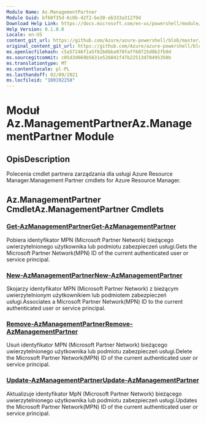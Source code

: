 ```yaml
---
Module Name: Az.ManagementPartner
Module Guid: bf60f35d-6c0b-42f2-be30-eb333a31279d
Download Help Link: https://docs.microsoft.com/en-us/powershell/module/az.managementpartner
Help Version: 0.1.0.0
Locale: en-US
content_git_url: https://github.com/Azure/azure-powershell/blob/master/src/ManagementPartner/ManagementPartner/help/Az.ManagementPartner.md
original_content_git_url: https://github.com/Azure/azure-powershell/blob/master/src/ManagementPartner/ManagementPartner/help/Az.ManagementPartner.md
ms.openlocfilehash: c5a57246f1a5f82b8bba970faff60725d8b2fb9d
ms.sourcegitcommit: c05d3d669b5631e526841f47b22513d78495350b
ms.translationtype: MT
ms.contentlocale: pl-PL
ms.lasthandoff: 02/09/2021
ms.locfileid: "100192258"
---
```

# <span data-ttu-id="d7f95-101">Moduł Az.ManagementPartner</span><span class="sxs-lookup"><span data-stu-id="d7f95-101">Az.ManagementPartner Module</span></span>
## <span data-ttu-id="d7f95-102">Opis</span><span class="sxs-lookup"><span data-stu-id="d7f95-102">Description</span></span>
<span data-ttu-id="d7f95-103">Polecenia cmdlet partnera zarządzania dla usługi Azure Resource Manager.</span><span class="sxs-lookup"><span data-stu-id="d7f95-103">Management Partner cmdlets for Azure Resource Manager.</span></span>

## <span data-ttu-id="d7f95-104">Az.ManagementPartner Cmdlet</span><span class="sxs-lookup"><span data-stu-id="d7f95-104">Az.ManagementPartner Cmdlets</span></span>
### [<span data-ttu-id="d7f95-105">Get-AzManagementPartner</span><span class="sxs-lookup"><span data-stu-id="d7f95-105">Get-AzManagementPartner</span></span>](Get-AzManagementPartner.md)
<span data-ttu-id="d7f95-106">Pobiera identyfikator MPN (Microsoft Partner Network) bieżącego uwierzytelnionego użytkownika lub podmiotu zabezpieczeń usługi.</span><span class="sxs-lookup"><span data-stu-id="d7f95-106">Gets the Microsoft Partner Network(MPN) ID of the current authenticated user or service principal.</span></span> 

### [<span data-ttu-id="d7f95-107">New-AzManagementPartner</span><span class="sxs-lookup"><span data-stu-id="d7f95-107">New-AzManagementPartner</span></span>](New-AzManagementPartner.md)
<span data-ttu-id="d7f95-108">Skojarzy identyfikator MPN (Microsoft Partner Network) z bieżącym uwierzytelnionym użytkownikiem lub podmiotem zabezpieczeń usługi.</span><span class="sxs-lookup"><span data-stu-id="d7f95-108">Associates a Microsoft Partner Network(MPN) ID to the current authenticated user or service principal.</span></span>

### [<span data-ttu-id="d7f95-109">Remove-AzManagementPartner</span><span class="sxs-lookup"><span data-stu-id="d7f95-109">Remove-AzManagementPartner</span></span>](Remove-AzManagementPartner.md)
<span data-ttu-id="d7f95-110">Usuń identyfikator MPN (Microsoft Partner Network) bieżącego uwierzytelnionego użytkownika lub podmiotu zabezpieczeń usługi.</span><span class="sxs-lookup"><span data-stu-id="d7f95-110">Delete the Microsoft Partner Network(MPN) ID of the current authenticated user or service principal.</span></span>

### [<span data-ttu-id="d7f95-111">Update-AzManagementPartner</span><span class="sxs-lookup"><span data-stu-id="d7f95-111">Update-AzManagementPartner</span></span>](Update-AzManagementPartner.md)
<span data-ttu-id="d7f95-112">Aktualizuje identyfikator MpN (Microsoft Partner Network) bieżącego uwierzytelnionego użytkownika lub podmiotu zabezpieczeń usługi.</span><span class="sxs-lookup"><span data-stu-id="d7f95-112">Updates the Microsoft Partner Network(MPN) ID of the current authenticated user or service principal.</span></span>

